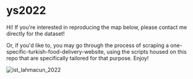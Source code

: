 # ys2022

Hi! If you're interested in reproducing the map below, please contact me directly for the dataset! 

Or, if you'd like to, you may go through the process of scraping a one-specific-turkish-food-delivery-website, using the scripts housed on this repo that are specifically tailored for that purpose. Enjoy!



![ist_lahmacun_2022](https://user-images.githubusercontent.com/74147629/153655035-7d1a18c6-ae48-4d8b-973e-b6bcb8b08a07.jpeg?raw=true)
